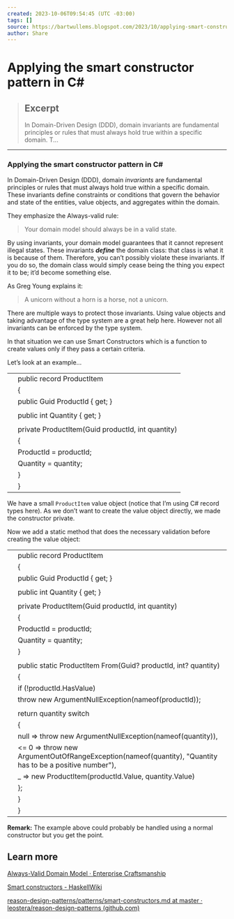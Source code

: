 ```yaml
---
created: 2023-10-06T09:54:45 (UTC -03:00)
tags: []
source: https://bartwullems.blogspot.com/2023/10/applying-smart-constructor-pattern-in-c.html?ref=dailydev
author: Share
---
```


# Applying the smart constructor pattern in C#

> ## Excerpt
> In Domain-Driven Design (DDD), domain invariants  are fundamental principles or rules that must always hold true within a specific domain. T...

---
### Applying the smart constructor pattern in C#

In Domain-Driven Design (DDD), domain _invariants_ are fundamental principles or rules that must always hold true within a specific domain. These invariants define constraints or conditions that govern the behavior and state of the entities, value objects, and aggregates within the domain.

They emphasize the Always-valid rule:

> Your domain model should always be in a valid state.

By using invariants, your domain model guarantees that it cannot represent illegal states. These invariants **_define_** the domain class: that class is what it is because of them. Therefore, you can’t possibly violate these invariants. If you do so, the domain class would simply cease being the thing you expect it to be; it’d become something else.

As Greg Young explains it:

> A unicorn without a horn is a horse, not a unicorn.

There are multiple ways to protect those invariants. Using value objects and taking advantage of the type system are a great help here. However not all invariants can be enforced by the type system.

In that situation we can use Smart Constructors which is a function to create values only if they pass a certain criteria.

Let’s look at an example…

<table data-hpc="" data-tab-size="8" data-paste-markdown-skip="" data-tagsearch-lang="C#" data-tagsearch-path="ProductItem.cs"><tbody><tr><td id="file-productitem-cs-L1" data-line-number="1"></td><td id="file-productitem-cs-LC1"><span>public</span> <span>record</span> <span>ProductItem</span></td></tr><tr><td id="file-productitem-cs-L2" data-line-number="2"></td><td id="file-productitem-cs-LC2"><span>{</span></td></tr><tr><td id="file-productitem-cs-L3" data-line-number="3"></td><td id="file-productitem-cs-LC3"><span>public</span> <span>Guid</span> <span>ProductId</span> <span>{</span> <span>get</span><span>;</span> <span>}</span></td></tr><tr><td id="file-productitem-cs-L4" data-line-number="4"></td><td id="file-productitem-cs-LC4"></td></tr><tr><td id="file-productitem-cs-L5" data-line-number="5"></td><td id="file-productitem-cs-LC5"><span>public</span> <span>int</span> <span>Quantity</span> <span>{</span> <span>get</span><span>;</span> <span>}</span></td></tr><tr><td id="file-productitem-cs-L6" data-line-number="6"></td><td id="file-productitem-cs-LC6"></td></tr><tr><td id="file-productitem-cs-L7" data-line-number="7"></td><td id="file-productitem-cs-LC7"><span>private</span> <span>ProductItem</span><span>(</span><span>Guid</span> <span>productId</span><span>,</span> <span>int</span> <span>quantity</span><span>)</span></td></tr><tr><td id="file-productitem-cs-L8" data-line-number="8"></td><td id="file-productitem-cs-LC8"><span>{</span></td></tr><tr><td id="file-productitem-cs-L9" data-line-number="9"></td><td id="file-productitem-cs-LC9"><span>ProductId</span> <span>=</span> <span>productId</span><span>;</span></td></tr><tr><td id="file-productitem-cs-L10" data-line-number="10"></td><td id="file-productitem-cs-LC10"><span>Quantity</span> <span>=</span> <span>quantity</span><span>;</span></td></tr><tr><td id="file-productitem-cs-L11" data-line-number="11"></td><td id="file-productitem-cs-LC11"><span>}</span></td></tr><tr><td id="file-productitem-cs-L12" data-line-number="12"></td><td id="file-productitem-cs-LC12"><span>}</span></td></tr></tbody></table>

We have a small `ProductItem` value object (notice that I’m using C# record types here). As we don’t want to create the value object directly, we made the constructor private.

Now we add a static method that does the necessary validation before creating the value object:

<table data-hpc="" data-tab-size="8" data-paste-markdown-skip="" data-tagsearch-lang="C#" data-tagsearch-path="ProductItem.cs"><tbody><tr><td id="file-productitem-cs-L1" data-line-number="1"></td><td id="file-productitem-cs-LC1"><span>public</span> <span>record</span> <span>ProductItem</span></td></tr><tr><td id="file-productitem-cs-L2" data-line-number="2"></td><td id="file-productitem-cs-LC2"><span>{</span></td></tr><tr><td id="file-productitem-cs-L3" data-line-number="3"></td><td id="file-productitem-cs-LC3"><span>public</span> <span>Guid</span> <span>ProductId</span> <span>{</span> <span>get</span><span>;</span> <span>}</span></td></tr><tr><td id="file-productitem-cs-L4" data-line-number="4"></td><td id="file-productitem-cs-LC4"></td></tr><tr><td id="file-productitem-cs-L5" data-line-number="5"></td><td id="file-productitem-cs-LC5"><span>public</span> <span>int</span> <span>Quantity</span> <span>{</span> <span>get</span><span>;</span> <span>}</span></td></tr><tr><td id="file-productitem-cs-L6" data-line-number="6"></td><td id="file-productitem-cs-LC6"></td></tr><tr><td id="file-productitem-cs-L7" data-line-number="7"></td><td id="file-productitem-cs-LC7"><span>private</span> <span>ProductItem</span><span>(</span><span>Guid</span> <span>productId</span><span>,</span> <span>int</span> <span>quantity</span><span>)</span></td></tr><tr><td id="file-productitem-cs-L8" data-line-number="8"></td><td id="file-productitem-cs-LC8"><span>{</span></td></tr><tr><td id="file-productitem-cs-L9" data-line-number="9"></td><td id="file-productitem-cs-LC9"><span>ProductId</span> <span>=</span> <span>productId</span><span>;</span></td></tr><tr><td id="file-productitem-cs-L10" data-line-number="10"></td><td id="file-productitem-cs-LC10"><span>Quantity</span> <span>=</span> <span>quantity</span><span>;</span></td></tr><tr><td id="file-productitem-cs-L11" data-line-number="11"></td><td id="file-productitem-cs-LC11"><span>}</span></td></tr><tr><td id="file-productitem-cs-L12" data-line-number="12"></td><td id="file-productitem-cs-LC12"></td></tr><tr><td id="file-productitem-cs-L13" data-line-number="13"></td><td id="file-productitem-cs-LC13"><span>public</span> <span><span>static</span></span> ProductItem <span>From</span><span>(</span><span>Guid<span>?</span></span> <span>productId</span><span>,</span> <span><span>int</span><span>?</span></span> <span>quantity</span><span>)</span></td></tr><tr><td id="file-productitem-cs-L14" data-line-number="14"></td><td id="file-productitem-cs-LC14"><span>{</span></td></tr><tr><td id="file-productitem-cs-L15" data-line-number="15"></td><td id="file-productitem-cs-LC15"><span>if</span> <span>(</span><span>!</span>productId<span>.</span>HasValue<span>)</span></td></tr><tr><td id="file-productitem-cs-L16" data-line-number="16"></td><td id="file-productitem-cs-LC16"><span>throw</span> <span>new</span> ArgumentNullException<span>(</span>nameof<span>(</span>productId<span>)</span><span>)</span><span>;</span></td></tr><tr><td id="file-productitem-cs-L17" data-line-number="17"></td><td id="file-productitem-cs-LC17"></td></tr><tr><td id="file-productitem-cs-L18" data-line-number="18"></td><td id="file-productitem-cs-LC18"><span>return</span> <span>quantity</span> <span>switch</span></td></tr><tr><td id="file-productitem-cs-L19" data-line-number="19"></td><td id="file-productitem-cs-LC19"><span>{</span></td></tr><tr><td id="file-productitem-cs-L20" data-line-number="20"></td><td id="file-productitem-cs-LC20"><span>null</span> <span>=&gt;</span> <span>throw</span> <span>new</span> ArgumentNullException<span>(</span>nameof<span>(</span>quantity<span>)</span><span>)</span><span>,</span></td></tr><tr><td id="file-productitem-cs-L21" data-line-number="21"></td><td id="file-productitem-cs-LC21">&lt;= <span>0</span> <span>=&gt;</span> <span>throw</span> <span>new</span> ArgumentOutOfRangeException<span>(</span>nameof<span>(</span>quantity<span>)</span><span>,</span> <span><span>"</span>Quantity has to be a positive number<span>"</span></span><span>)</span><span>,</span></td></tr><tr><td id="file-productitem-cs-L22" data-line-number="22"></td><td id="file-productitem-cs-LC22">_ <span>=&gt;</span> <span>new</span> ProductItem<span>(</span>productId<span>.</span>Value<span>,</span> quantity<span>.</span>Value<span>)</span></td></tr><tr><td id="file-productitem-cs-L23" data-line-number="23"></td><td id="file-productitem-cs-LC23"><span>}</span><span>;</span></td></tr><tr><td id="file-productitem-cs-L24" data-line-number="24"></td><td id="file-productitem-cs-LC24"><span>}</span></td></tr><tr><td id="file-productitem-cs-L25" data-line-number="25"></td><td id="file-productitem-cs-LC25"><span>}</span></td></tr></tbody></table>

**Remark:** The example above could probably be handled using a normal constructor but you get the point.

## Learn more

[Always-Valid Domain Model · Enterprise Craftsmanship](https://enterprisecraftsmanship.com/posts/always-valid-domain-model/)

[Smart constructors - HaskellWiki](https://wiki.haskell.org/Smart_constructors)

[reason-design-patterns/patterns/smart-constructors.md at master · leostera/reason-design-patterns (github.com)](https://github.com/leostera/reason-design-patterns/blob/master/patterns/smart-constructors.md)
